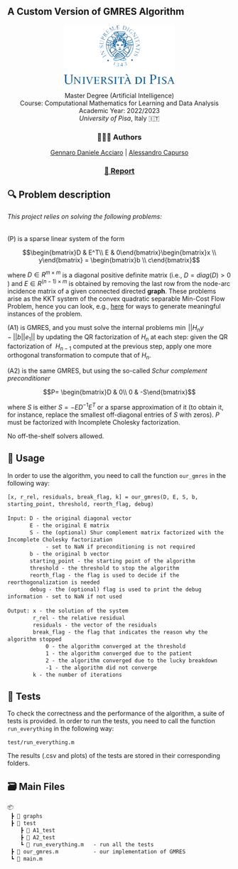## A Custom Version of GMRES Algorithm

<div align="center">
 <p>
    <img style="" src="./logounipi.png" alt="Logo" width="250" >  <br>
    <p>
    Master Degree (Artificial Intelligence)<br>
    Course: Computational Mathematics for Learning and Data Analysis <br> Academic Year: 2022/2023<br> <i>University of Pisa</i>, Italy 🇮🇹
    </p>
  </p>
</div>
<div align="center">
 <p align="center"><h3>👨🏻‍💻 Authors</h3>
    <a href="mailto:g.acciaro@studenti.unipi.it">Gennaro Daniele Acciaro</a> | 
    <a href="mailto:a.capurso1@studenti.unipi.it">Alessandro Capurso</a>
  </p>
    <p align="center">
    <h3><a href="./report.pdf"> 📃 Report</a></h3>
  </p>
</div>

## 🔍 Problem description
###### This project relies on solving the following problems:
(P) is a sparse linear system of the form

```math
\begin{bmatrix}D & E^T\\ E & 0\end{bmatrix}\begin{bmatrix}x \\ y\end{bmatrix} = \begin{bmatrix}b \\ c\end{bmatrix}
```
where $D \in R^{m\times m}$ is a diagonal positive definite matrix (i.e.,  $D=diag(D)>0$ ) and $E \in R^{(n-1)\times m}$ is obtained by removing the last row from the node-arc incidence matrix of a given connected directed **graph**.
These problems arise as the KKT system of the convex quadratic separable Min-Cost Flow Problem, hence you can look, e.g., [here](https://commalab.di.unipi.it/datasets/mcf) for ways to generate meaningful instances of the problem.

(A1) is GMRES, and you must solve the internal problems $\min \; || H_ny-||b||e_1||$ by updating the QR factorization of $H_n$ at each step: given the QR factorization of  $H_{n-1}$  computed at the previous step, apply one more orthogonal transformation to compute that of $H_n$.

(A2) is the same GMRES, but using the so-called *Schur complement preconditioner*

```math
P= \begin{bmatrix}D & 0\\ 0 & -S\end{bmatrix}
```

where $S$ is either $S=-ED^{-1}E^T$ or a sparse approximation of it (to obtain it, for instance, replace the smallest off-diagonal entries of $S$ with zeros). $P$ must be factorized with Incomplete Cholesky factorization.

No off-the-shelf solvers allowed.

## 🔧 Usage
In order to use the algorithm, you need to call the function `our_gmres` in the following way:

    [x, r_rel, residuals, break_flag, k] = our_gmres(D, E, S, b, starting_point, threshold, reorth_flag, debug)

    Input: D - the original diagonal vector
           E - the original E matrix
           S - the (optional) Shur complement matrix factorized with the Incomplete Cholesky factorization 
                - set to NaN if preconditioning is not required
           b - the original b vector
           starting_point - the starting point of the algorithm
           threshold - the threshold to stop the algorithm
           reorth_flag - the flag is used to decide if the reorthogonalization is needed
           debug - the (optional) flag is used to print the debug information - set to NaN if not used
    
    Output: x - the solution of the system
            r_rel - the relative residual
            residuals - the vector of the residuals
            break_flag - the flag that indicates the reason why the algorithm stopped
                0 - the algorithm converged at the threshold
                1 - the algorithm converged due to the patient
                2 - the algorithm converged due to the lucky breakdown
                -1 - the algorithm did not converge
            k - the number of iterations

## 🧪 Tests
To check the correctness and the performance of the algorithm, a suite of tests is provided. In order to run the tests, you need to call the function `run_everything` in the following way:

    test/run_everything.m

The results (.csv and plots) of the tests are stored in their corresponding folders.

## 🗃️ Main Files

    📦 
     ┣ 📂 graphs       
     ┣ 📂 test
        ┣ 📂 A1_test
        ┣ 📂 A2_test   
        ┗ 📜 run_everything.m   - run all the tests     
     ┣ 📜 our_gmres.m           - our implementation of GMRES      
     ┗ 📜 main.m                

